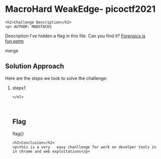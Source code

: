 <title>MacroHard WeakEdge- picoctf2021</title>

<!DOCTYPE html>
<html>

<body>
    <h1>MacroHard WeakEdge- picoctf2021</h1>

    <h2>Challenge Description</h2>
    <p> AUTHOR: MADSTACKS

Description
I've hidden a flag in this file. Can you find it? <a href="https://phantom1ss.github.io/blog/2024/practice/picoctf/MacroHardWeakEdge/Forensicsisfun.pptm">Forensics is fun.pptm</a>
 
</p>
merge
    <h2>Solution Approach</h2>
    <p>Here are the steps we took to solve the challenge:</p>
    <ol>
        <li> steps1 </li>
       
    
    </ol>
<br>
    <h2>Flag</h2>
    <p class="flag">flag{}
</p>

    <h2>Conclusion</h2>
    <p>this is a very   easy chanllenge for work on develper tools in in chrome and web exploitations</p>
</body>
</html>


 
